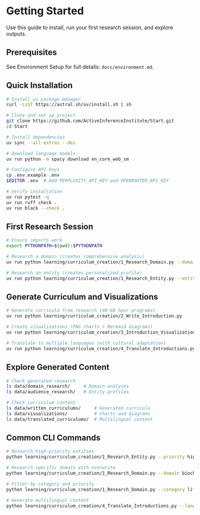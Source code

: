 # Getting Started

Use this guide to install, run your first research session, and explore outputs.

## Prerequisites

See Environment Setup for full details: `docs/environment.md`.

## Quick Installation

```bash
# Install uv package manager
curl -LsSf https://astral.sh/uv/install.sh | sh

# Clone and set up project
git clone https://github.com/ActiveInferenceInstitute/Start.git
cd Start

# Install dependencies
uv sync --all-extras --dev

# Download language models
uv run python -m spacy download en_core_web_sm

# Configure API keys
cp .env.example .env
$EDITOR .env  # Add PERPLEXITY_API_KEY and OPENROUTER_API_KEY

# Verify installation
uv run pytest -q
uv run ruff check .
uv run black --check .
```

## First Research Session

```bash
# Ensure imports work
export PYTHONPATH=$(pwd):$PYTHONPATH

# Research a domain (creates comprehensive analysis)
uv run python learning/curriculum_creation/1_Research_Domain.py --domain biochemistry

# Research an entity (creates personalized profile)
uv run python learning/curriculum_creation/1_Research_Entity.py --entity karl_friston
```

## Generate Curriculum and Visualizations

```bash
# Generate curricula from research (40-60 hour programs)
uv run python learning/curriculum_creation/2_Write_Introduction.py

# Create visualizations (PNG charts + Mermaid diagrams)
uv run python learning/curriculum_creation/3_Introduction_Visualizations.py

# Translate to multiple languages (with cultural adaptation)
uv run python learning/curriculum_creation/4_Translate_Introductions.py --languages Spanish French
```

## Explore Generated Content

```bash
# Check generated research
ls data/domain_research/     # Domain analyses
ls data/audience_research/   # Entity profiles

# Check curriculum content
ls data/written_curriculums/     # Generated curricula
ls data/visualizations/          # Charts and diagrams
ls data/translated_curriculums/  # Multilingual content
```

## Common CLI Commands

```bash
# Research high-priority entities
python learning/curriculum_creation/1_Research_Entity.py --priority high

# Research specific domain with overwrite
python learning/curriculum_creation/1_Research_Domain.py --domain biochemistry --overwrite

# Filter by category and priority
python learning/curriculum_creation/1_Research_Domain.py --category life_sciences --priority high

# Generate multilingual content
python learning/curriculum_creation/4_Translate_Introductions.py --languages Spanish French German
```

